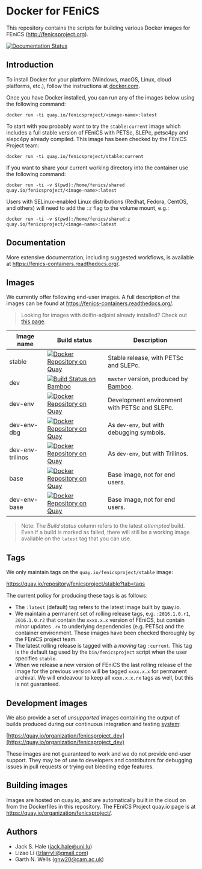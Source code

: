 # Docker for FEniCS

This repository contains the scripts for building various Docker
images for FEniCS (http://fenicsproject.org).

[![Documentation Status](https://readthedocs.org/projects/fenics-containers/badge/?version=latest)](http://fenics.readthedocs.org/projects/containers/en/latest/?badge=latest)

## Introduction

To install Docker for your platform (Windows, macOS, Linux, cloud
platforms, etc.), follow the instructions at
[docker.com](https://docs.docker.com/engine/getstarted/step_one/).

Once you have Docker installed, you can run any of the images below
using the following command:

    docker run -ti quay.io/fenicsproject/<image-name>:latest

To start with you probably want to try the `stable:current` image
which includes a full stable version of FEniCS with PETSc, SLEPc,
petsc4py and slepc4py already compiled. This image has been checked by
the FEniCS Project team:

    docker run -ti quay.io/fenicsproject/stable:current

If you want to share your current working directory into the container
use the following command:

    docker run -ti -v $(pwd):/home/fenics/shared quay.io/fenicsproject/<image-name>:latest

Users with SELinux-enabled Linux distributions (Redhat, Fedora, CentOS, and others)
will need to add the `:z` flag to the volume mount, e.g.:

    docker run -ti -v $(pwd):/home/fenics/shared:z quay.io/fenicsproject/<image-name>:latest

## Documentation

More extensive documentation, including suggested workflows, is
available at https://fenics-containers.readthedocs.org/.


## Images

We currently offer following end-user images. A full description of
the images can be found at https://fenics-containers.readthedocs.org/.

> Looking for images with dolfin-adjoint already installed? Check out
> [this page](https://bitbucket.org/dolfin-adjoint/dolfin-adjoint/src/master/docker/?at=master).

| Image name       | Build status                                                                                                                                                                            | Description                                   |
|------------------|-----------------------------------------------------------------------------------------------------------------------------------------------------------------------------------------|-----------------------------------------------|
| stable           | [![Docker Repository on Quay](https://quay.io/repository/fenicsproject/stable/status "Docker Repository on Quay")](https://quay.io/repository/fenicsproject/stable)                     | Stable release, with PETSc and SLEPc.         |
| dev              | [![Build Status on Bamboo](http://fenics-bamboo.simula.no:8085/plugins/servlet/wittified/build-status/FENICS-FDI)](https://quay.io/repository/fenicsproject/dev)                           | `master` version, produced by [Bamboo](https://bamboo.fenicsproject.org). |
| dev-env          | [![Docker Repository on Quay](https://quay.io/repository/fenicsproject/dev-env/status "Docker Repository on Quay")](https://quay.io/repository/fenicsproject/dev-env)                   | Development environment with PETSc and SLEPc. |
| dev-env-dbg      | [![Docker Repository on Quay](https://quay.io/repository/fenicsproject/dev-env-dbg/status "Docker Repository on Quay")](https://quay.io/repository/fenicsproject/dev-env-dbg)           | As `dev-env`, but with debugging symbols.     |
| dev-env-trilinos | [![Docker Repository on Quay](https://quay.io/repository/fenicsproject/dev-env-trilinos/status "Docker Repository on Quay")](https://quay.io/repository/fenicsproject/dev-env-trilinos) | As `dev-env`, but with Trilinos.              |
| base             | [![Docker Repository on Quay](https://quay.io/repository/fenicsproject/base/status "Docker Repository on Quay")](https://quay.io/repository/fenicsproject/base)                         | Base image, not for end users.                |
| dev-env-base     | [![Docker Repository on Quay](https://quay.io/repository/fenicsproject/dev-env-base/status "Docker Repository on Quay")](https://quay.io/repository/fenicsproject/dev-env-base)         | Base image, not for end users.                |

> Note: The *Build status* column refers to the latest *attempted*
> build. Even if a build is marked as failed, there will still be a
> working image available on the `latest` tag that you can use.

## Tags

We only maintain tags on the `quay.io/fenicsproject/stable` image:

https://quay.io/repository/fenicsproject/stable?tab=tags

The current policy for producing these tags is as follows:

* The `:latest` (default) tag refers to the latest image built by
quay.io.
* We maintain a permanent set of rolling release tags, e.g.
`:2016.1.0.r1`, `2016.1.0.r2` that contain the `xxxx.x.x` version of
FEniCS, but contain minor updates `.rx` to underlying dependencies
(e.g. PETSc) and the container environment. These images have been
checked thoroughly by the FEniCS project team.
* The latest rolling release is tagged with a *moving* tag `:current`.
This tag is the default tag used by the `bin/fenicsproject` script
when the user specifies `stable`.
* When we release a new version of FEniCS the last rolling release of
the image for the previous version will be tagged `xxxx.x.x` for
permanent archival. We will endeavour to keep all `xxxx.x.x.rx` tags
as well, but this is not guaranteed.

## Development images

We also provide a set of *unsupported* images containing the output of
builds produced during our continuous integration and testing
[system](https://bamboo.fenicsproject.org):

[https://quay.io/organization/fenicsproject_dev](https://quay.io/organization/fenicsproject_dev)

These images are not guaranteed to work and we do not provide end-user
support. They may be of use to developers and contributors for
debugging issues in pull requests or trying out bleeding edge features.

## Building images

Images are hosted on quay.io, and are automatically built in the cloud
on from the Dockerfiles in this repository. The FEniCS Project quay.io
page is at https://quay.io/organization/fenicsproject/.

## Authors

* Jack S. Hale (<jack.hale@uni.lu>)
* Lizao Li (<lzlarryli@gmail.com>)
* Garth N. Wells (<gnw20@cam.ac.uk>)
